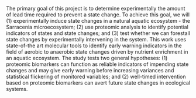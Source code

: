 The primary goal of this project is to determine
experimentally the amount of lead time required to prevent a state
change. To achieve this goal, we will (1) experimentally induce state
changes in a natural aquatic ecosystem - the Sarracenia microecosystem;
(2) use proteomic analysis to identify potential indicators of states
and state changes; and (3) test whether we can forestall state changes
by experimentally intervening in the system. This work uses state-of-the
art molecular tools to identify early warning indicators in the field
of aerobic to anaerobic state changes driven by nutrient enrichment
in an aquatic ecosystem. The study tests two general hypotheses: (1)
proteomic biomarkers can function as reliable indicators of impending
state changes and may give early warning before increasing variances
and statistical flickering of monitored variables; and (2) well-timed
intervention based on proteomic biomarkers can avert future state changes
in ecological systems.